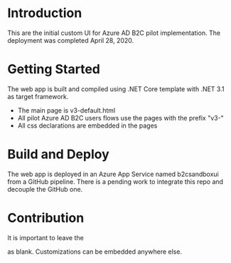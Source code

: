 # Introduction 
This are the initial custom UI for Azure AD B2C pilot implementation. The deployment was completed April 28, 2020.

# Getting Started
The web app is built and compiled using .NET Core template with .NET 3.1 as target framework.
- The main page is v3-default.html
- All pilot Azure AD B2C users flows use the pages with the prefix "v3-"
- All css declarations are embedded in the pages

# Build and Deploy
The web app is deployed in an Azure App Service named b2csandboxui from a GitHub pipeline. There is a pending work to integrate this repo and decouple the GitHub one.

# Contribution
It is important to leave the <div id="api"> as blank. Customizations can be embedded anywhere else.
